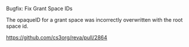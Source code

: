 Bugfix: Fix Grant Space IDs

The opaqueID for a grant space was incorrectly overwritten with the root space id. 

https://github.com/cs3org/reva/pull/2864
